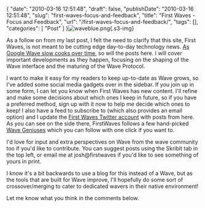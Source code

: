 {
    "date": "2010-03-16 12:51:48",
    "draft": false,
    "publishDate": "2010-03-16 12:51:48",
    "slug": "first-waves-focus-and-feedback",
    "title": "First Waves - Focus and Feedback",
    "url": "\/first-waves-focus-and-feedback\/",
    "tags": [],
    "categories": [
        "Post"
    ]
}![waveblue.png](//turbo.geekorium.com.au/images/waveblue.png){.s3-img}

As a follow on from my last post, I felt the need to clarify that this
site, First Waves, is not meant to be cutting edge day-to-day technology
news. [As Google Wave slow cooks over
time](//the.geekorium.com.au/wave-on-slow-cook/), so will the posts
here. I will cover important developments as they happen, focusing on
the shaping of the Wave interface and the maturing of the Wave Protocol.

I want to make it easy for my readers to keep up-to-date as Wave grows,
so I've added some social media gadgets over in the sidebar. If you join
up in some form, I can let you know when First Waves has new content.
I'll refine and make some decisions about which ones I keep in future,
so if you have a preferred method, sign up with it now to help me decide
which ones to keep! I also have a feed to subscribe to (which also
provides an email option) and I update the [First Waves Twitter
account](http://twitter.com/firstwaves) with posts from here. As you can
see on the side there, FirstWaves follows a few hand-picked [Wave
Geniuses](http://twitter.com/firstwaves/lists/wave-genius) which you can
follow with one click if you want to.

I'd love for input and extra perspectives on Wave from the wave
community too if you'd like to contribute. You can suggest posts using
the Skribit tab in the top left, or email me at josh@firstwaves if you'd like to see something of yours in print.

I know it's a bit backwards to use a blog for this instead of a Wave,
but as the tools that are built for Wave improve, I'll hopefully do some
sort of crossover/merging to cater to dedicated wavers in their native
environment!

Let me know what you think in the comments below.